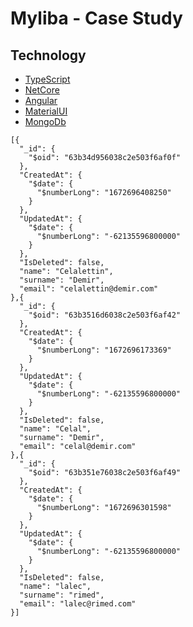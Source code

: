 # Myliba - Case Study

## Technology
- [TypeScript](https://www.typescriptlang.org/) 
- [NetCore](https://dotnet.microsoft.com/)
- [Angular](https://angular.io/)
- [MaterialUI](https://material.angular.io/)
- [MongoDb](https://www.mongodb.com/)


```
[{
  "_id": {
    "$oid": "63b34d956038c2e503f6af0f"
  },
  "CreatedAt": {
    "$date": {
      "$numberLong": "1672696408250"
    }
  },
  "UpdatedAt": {
    "$date": {
      "$numberLong": "-62135596800000"
    }
  },
  "IsDeleted": false,
  "name": "Celalettin",
  "surname": "Demir",
  "email": "celalettin@demir.com"
},{
  "_id": {
    "$oid": "63b3516d6038c2e503f6af42"
  },
  "CreatedAt": {
    "$date": {
      "$numberLong": "1672696173369"
    }
  },
  "UpdatedAt": {
    "$date": {
      "$numberLong": "-62135596800000"
    }
  },
  "IsDeleted": false,
  "name": "Celal",
  "surname": "Demir",
  "email": "celal@demir.com"
},{
  "_id": {
    "$oid": "63b351e76038c2e503f6af49"
  },
  "CreatedAt": {
    "$date": {
      "$numberLong": "1672696301598"
    }
  },
  "UpdatedAt": {
    "$date": {
      "$numberLong": "-62135596800000"
    }
  },
  "IsDeleted": false,
  "name": "lalec",
  "surname": "rimed",
  "email": "lalec@rimed.com"
}]
```
